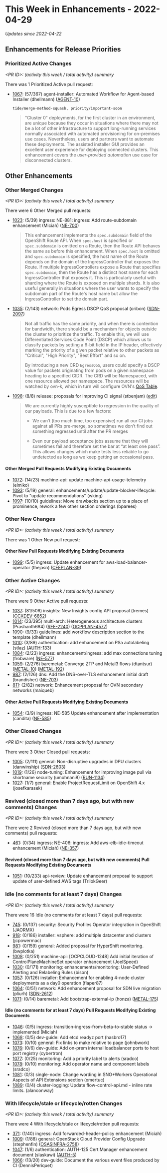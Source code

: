 # This Week in Enhancements - 2022-04-29

*Updates since 2022-04-22*


## Enhancements for Release Priorities

### Prioritized Active Changes

*&lt;PR ID&gt;: (activity this week / total activity) summary*

There was 1 Prioritized Active pull request:

- [1067](https://github.com/openshift/enhancements/pull/1067): (57/367) agent-installer: Automated Workflow for Agent-based Installer (dhellmann) ([AGENT-10](https://issues.redhat.com/browse/AGENT-10))

  `tide/merge-method-squash, priority/important-soon`

  > "Cluster 0" deployments, for the first cluster in an environment, are
  > unique because they occur in situations where there may not be a lot
  > of other infrastructure to support long-running services normally
  > associated with automated provisioning for on-premises use
  > cases. Nevertheless, users and partners want to automate these
  > deployments. The assisted installer GUI provides an excellent user
  > experience for deploying connected clusters. This enhancement covers
  > the *user-provided automation* use case for disconnected clusters.


## Other Enhancements

### Other Merged Changes

*&lt;PR ID&gt;: (activity this week / total activity) summary*

There were 6 Other Merged pull requests:

- [1023](https://github.com/openshift/enhancements/pull/1023): (5/39) ingress: NE-881: ingress: Add route-subdomain enhancement (Miciah) ([NE-700](https://issues.redhat.com/browse/NE-700))

  > This enhancement implements the `spec.subdomain` field of the OpenShift Route
  > API.  When `spec.host` is specified or `spec.subdomain` is omitted on a Route,
  > then the Route API behaves the same as before this enhancement.  When
  > `spec.host` is omitted and `spec.subdomain` is specified, the host name of the
  > Route depends on the domain of the IngressController that exposes the Route.  If
  > multiple IngressControllers expose a Route that specifies `spec.subdomain`, then
  > the Route has a distinct host name for each IngressController that exposes it.
  > This is particularly useful with sharding where the Route is exposed on multiple
  > shards.  It is also useful generally in situations where the user wants to
  > specify the subdomain part of the Route's host name but allow the
  > IngressController to set the domain part.

- [1035](https://github.com/openshift/enhancements/pull/1035): (2/143) network: Pods Egress DSCP QoS proposal (oribon) ([SDN-2097](https://issues.redhat.com/browse/SDN-2097))

  > Not all traffic has the same priority, and when there is contention for bandwidth, there should be a mechanism for objects outside the cluster to prioritize the traffic.
  > To enable this, we will use Differentiated Services Code Point (DSCP) which allows us to classify packets by setting a 6-bit field in the IP header, effectively marking the priority of a given packet relative to other packets as "Critical", "High Priority", "Best Effort" and so on.
  >
  > By introducing a new CRD `EgressQoS`, users could specify a DSCP value for packets originating from pods on a given namespace heading to a specified CIDR.
  > The CRD will be Namespaced, with one resource allowed per namespace.
  > The resources will be watched by ovn-k, which in turn will configure OVN's [QoS Table](https://man7.org/linux/man-pages/man5/ovn-nb.5.html#QoS_TABLE).

- [1098](https://github.com/openshift/enhancements/pull/1098): (8/8) release: proposals for improving CI signal (stbenjam) ([edit](https://docs.google.com/document/d/16E0dLFLbLBTe0J4fUd_55I-8bJc9t22BwsdWqFuutaQ/edit))

  > We are currently highly susceptible to regression in the quality of our payloads. This is due to a few factors:
  >
  > - We can’t (too much time, too expensive) run all our CI jobs against all PRs pre-merge, so sometimes we don’t find out
  >   something regressed until after the PR merges
  >
  > - Even our payload acceptance jobs assume that they will sometimes fail and therefore set the bar at “at least one
  >   pass”. This allows changes which make tests less reliable to go undetected as long as we keep getting an occasional
  >   pass.


#### Other Merged Pull Requests Modifying Existing Documents

- [1072](https://github.com/openshift/enhancements/pull/1072): (14/23) machine-api: update machine-api-usage-telemetry (elmiko)
- [1093](https://github.com/openshift/enhancements/pull/1093): (5/19) general: enhancements/update/update-blocker-lifecycle: Pivot to "update recommendations" (wking)
- [1097](https://github.com/openshift/enhancements/pull/1097): (10/10) guidelines: Move drawbacks section up to a place of prominence, rework a few other section orderings (bparees)

### Other New Changes

*&lt;PR ID&gt;: (activity this week / total activity) summary*

There was 1 Other New pull request:


#### Other New Pull Requests Modifying Existing Documents

- [1099](https://github.com/openshift/enhancements/pull/1099): (5/5) ingress: Update enhancement for aws-load-balancer-operator (thejasn) ([CFEPLAN-39](https://issues.redhat.com/browse/CFEPLAN-39))

### Other Active Changes

*&lt;PR ID&gt;: (activity this week / total activity) summary*

There were 9 Other Active pull requests:

- [1037](https://github.com/openshift/enhancements/pull/1037): (81/506) insights: New Insights config API proposal (tremes) ([CCXDEV-6852](https://issues.redhat.com/browse/CCXDEV-6852))
- [1014](https://github.com/openshift/enhancements/pull/1014): (23/395) multi-arch: Heterogeneous architecture clusters (Prashanth684) ([RFE-2240](https://issues.redhat.com/browse/RFE-2240)) ([OCPPLAN-4577](https://issues.redhat.com/browse/OCPPLAN-4577))
- [1090](https://github.com/openshift/enhancements/pull/1090): (9/33) guidelines: add workflow description section to the template (dhellmann)
- [1010](https://github.com/openshift/enhancements/pull/1010): (3/89) authentication: add enhancement on PSa autolabeling (stlaz) ([AUTH-133](https://issues.redhat.com/browse/AUTH-133))
- [1084](https://github.com/openshift/enhancements/pull/1084): (2/23) ingress: enhancement/ingress: add max connections tuning (frobware) ([NE-577](https://issues.redhat.com/browse/NE-577))
- [1059](https://github.com/openshift/enhancements/pull/1059): (2/276) baremetal: Converge ZTP and Metal3 flows (dtantsur) ([METAL-10](https://issues.redhat.com/browse/METAL-10)) ([METAL-192](https://issues.redhat.com/browse/METAL-192))
- [987](https://github.com/openshift/enhancements/pull/987): (2/126) dns: Add the DNS-over-TLS enhancement initial draft (brandisher) ([NE-703](https://issues.redhat.com/browse/NE-703))
- [811](https://github.com/openshift/enhancements/pull/811): (2/82) network: Enhancement proposal for OVN secondary networks (maiqueb)

#### Other Active Pull Requests Modifying Existing Documents

- [1054](https://github.com/openshift/enhancements/pull/1054): (3/9) ingress: NE-585 Update enhancement after implementation (candita) ([NE-585](https://issues.redhat.com/browse/NE-585))

### Other Closed Changes

*&lt;PR ID&gt;: (activity this week / total activity) summary*

There were 3 Other Closed pull requests:

- [1005](https://github.com/openshift/enhancements/pull/1005): (2/111) general: Non-disruptive upgrades in DPU clusters (danwinship) ([SDN-2603](https://issues.redhat.com/browse/SDN-2603))
- [1019](https://github.com/openshift/enhancements/pull/1019): (1/26) node-tuning: Enhancement for improving image pull via shortname security (umohnani8) ([RUN-1134](https://issues.redhat.com/browse/RUN-1134))
- [1027](https://github.com/openshift/enhancements/pull/1027): (1/7) general: Enable ProjectRequestLimit on OpenShift 4.x (josefkarasek)

### Revived (closed more than 7 days ago, but with new comments) Changes

*&lt;PR ID&gt;: (activity this week / total activity) summary*

There were 2 Revived (closed more than 7 days ago, but with new comments) pull requests:

- [461](https://github.com/openshift/enhancements/pull/461): (0/34) ingress: NE-406: ingress: Add aws-elb-idle-timeout enhancement (Miciah) ([NE-357](https://issues.redhat.com/browse/NE-357))

#### Revived (closed more than 7 days ago, but with new comments) Pull Requests Modifying Existing Documents

- [1051](https://github.com/openshift/enhancements/pull/1051): (10/233) api-review: Update enhancement proposal to support update of user-defined AWS tags (TrilokGeer)

### Idle (no comments for at least 7 days) Changes

*&lt;PR ID&gt;: (activity this week / total activity) summary*

There were 16 Idle (no comments for at least 7 days) pull requests:

- [745](https://github.com/openshift/enhancements/pull/745): (0/137) security: Security Profiles Operator integration in OpenShift (JAORMX)
- [918](https://github.com/openshift/enhancements/pull/918): (0/186) installer: vsphere: add multiple datacenter and clusters (jcpowermac)
- [981](https://github.com/openshift/enhancements/pull/981): (0/159) general: Added proposal for HyperShift monitoring. (bwplotka)
- [1008](https://github.com/openshift/enhancements/pull/1008): (0/251) machine-api: [OCPCLOUD-1248] Add initial iteration of ControlPlaneMachineSet operator enhancement (JoelSpeed)
- [1030](https://github.com/openshift/enhancements/pull/1030): (0/171) monitoring: enhancements/monitoring: User-Defined Alerting and Relabeling Rules (bison)
- [1057](https://github.com/openshift/enhancements/pull/1057): (0/126) installer: Enhancement for enabling 4-node cluster deployments as a day0 operation (flaper87)
- [1064](https://github.com/openshift/enhancements/pull/1064): (0/51) network: Add enhancement proposal for SDN live migration (pliurh) ([SDN-2612](https://issues.redhat.com/browse/SDN-2612))
- [1071](https://github.com/openshift/enhancements/pull/1071): (0/14) baremetal: Add bootstrap-external-ip (honza) ([METAL-175](https://issues.redhat.com/browse/METAL-175))

#### Idle (no comments for at least 7 days) Pull Requests Modifying Existing Documents

- [1046](https://github.com/openshift/enhancements/pull/1046): (0/5) ingress: transition-ingress-from-beta-to-stable status → implemented (Miciah)
- [1068](https://github.com/openshift/enhancements/pull/1068): (0/5) dev-guide: Add etcd readyz port (hasbro17)
- [1073](https://github.com/openshift/enhancements/pull/1073): (0/10) general: Fix links to make relative to page (johnbwork)
- [1076](https://github.com/openshift/enhancements/pull/1076): (0/6) dev-guide: Add on-prem internal loadbalancer ports to host port registry (cybertron)
- [1077](https://github.com/openshift/enhancements/pull/1077): (0/25) monitoring: Add a priority label to alerts (sradco)
- [1078](https://github.com/openshift/enhancements/pull/1078): (0/10) monitoring: Add operator name and component labels (sradco)
- [1081](https://github.com/openshift/enhancements/pull/1081): (0/3) single-node: Change wording in SNO+Workers Operational Aspects of API Extensions section (omertuc)
- [1089](https://github.com/openshift/enhancements/pull/1089): (0/4) cluster-logging: Update flow-control-api.md - inline rate limits. (alanconway)

### With lifecycle/stale or lifecycle/rotten Changes

*&lt;PR ID&gt;: (activity this week / total activity) summary*

There were 4 With lifecycle/stale or lifecycle/rotten pull requests:

- [371](https://github.com/openshift/enhancements/pull/371): (1/40) ingress: Add forwarded-header-policy enhancement (Miciah)
- [1009](https://github.com/openshift/enhancements/pull/1009): (1/88) general: OpenStack Cloud Provider Config Upgrade (stephenfin) ([OSASINFRA-2758](https://issues.redhat.com/browse/OSASINFRA-2758))
- [1047](https://github.com/openshift/enhancements/pull/1047): (1/6) authentication: AUTH-125 Cert Manager enhancement document (slaskawi) ([AUTH-5](https://issues.redhat.com/browse/AUTH-5))
- [1066](https://github.com/openshift/enhancements/pull/1066): (13/20) dev-guide: Document the various event files produced by CI (DennisPeriquet)
